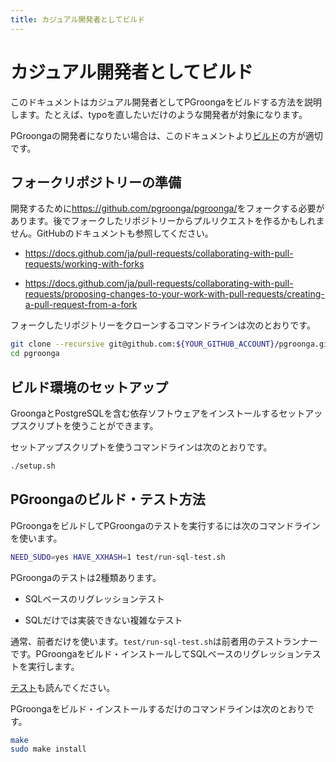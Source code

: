 ```yaml
---
title: カジュアル開発者としてビルド
---
```


# カジュアル開発者としてビルド

このドキュメントはカジュアル開発者としてPGroongaをビルドする方法を説明します。たとえば、typoを直したいだけのような開発者が対象になります。

PGroongaの開発者になりたい場合は、このドキュメントより[ビルド](build.html)の方が適切です。

## フォークリポジトリーの準備

開発するために<https://github.com/pgroonga/pgroonga/>をフォークする必要があります。後でフォークしたリポジトリーからプルリクエストを作るかもしれません。GitHubのドキュメントも参照してください。

* <https://docs.github.com/ja/pull-requests/collaborating-with-pull-requests/working-with-forks>

* <https://docs.github.com/ja/pull-requests/collaborating-with-pull-requests/proposing-changes-to-your-work-with-pull-requests/creating-a-pull-request-from-a-fork>

フォークしたリポジトリーをクローンするコマンドラインは次のとおりです。

```bash
git clone --recursive git@github.com:${YOUR_GITHUB_ACCOUNT}/pgroonga.git
cd pgroonga
```

## ビルド環境のセットアップ

GroongaとPostgreSQLを含む依存ソフトウェアをインストールするセットアップスクリプトを使うことができます。

セットアップスクリプトを使うコマンドラインは次のとおりです。

```bash
./setup.sh
```

## PGroongaのビルド・テスト方法

PGroongaをビルドしてPGroongaのテストを実行するには次のコマンドラインを使います。

```bash
NEED_SUDO=yes HAVE_XXHASH=1 test/run-sql-test.sh
```

PGroongaのテストは2種類あります。

  * SQLベースのリグレッションテスト

  * SQLだけでは実装できない複雑なテスト

通常、前者だけを使います。`test/run-sql-test.sh`は前者用のテストランナーです。PGroongaをビルド・インストールしてSQLベースのリグレッションテストを実行します。

[テスト](test.html)も読んでください。

PGroongaをビルド・インストールするだけのコマンドラインは次のとおりです。

```bash
make
sudo make install
```
